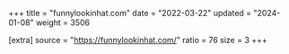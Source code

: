 +++
title = "funnylookinhat.com"
date = "2022-03-22"
updated = "2024-01-08"
weight = 3506

[extra]
source = "https://funnylookinhat.com/"
ratio = 76
size = 3
+++
